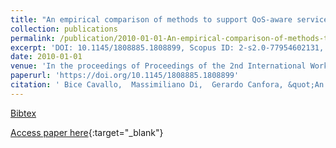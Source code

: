```yaml
---
title: "An empirical comparison of methods to support QoS-aware service selection"
collection: publications
permalink: /publication/2010-01-01-An-empirical-comparison-of-methods-to-support-QoS-aware-service-selection
excerpt: 'DOI: 10.1145/1808885.1808899, Scopus ID: 2-s2.0-77954602131, Cited by: 49'
date: 2010-01-01
venue: 'In the proceedings of Proceedings of the 2nd International Workshop on Principles of Engineering Service-Oriented Systems, PESOS 2010, Cape Town, South Africa, May 1-2, 2010'
paperurl: 'https://doi.org/10.1145/1808885.1808899'
citation: ' Bice Cavallo,  Massimiliano Di,  Gerardo Canfora, &quot;An empirical comparison of methods to support QoS-aware service selection.&quot; In the proceedings of Proceedings of the 2nd International Workshop on Principles of Engineering Service-Oriented Systems, PESOS 2010, Cape Town, South Africa, May 1-2, 2010, 2010.'
---
```

[Bibtex](https://dblp.org/rec/bib/conf/icse/CavalloPC10)

[Access paper here](https://doi.org/10.1145/1808885.1808899){:target="_blank"}
